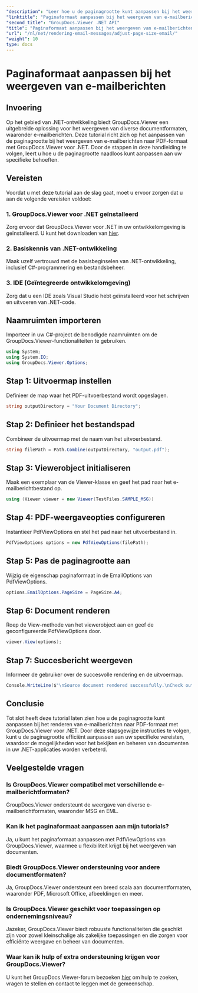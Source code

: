```yaml
---
"description": "Leer hoe u de paginagrootte kunt aanpassen bij het weergeven van e-mailberichten naar PDF met GroupDocs.Viewer voor .NET. Verbeter de efficiëntie van het bekijken van documenten."
"linktitle": "Paginaformaat aanpassen bij het weergeven van e-mailberichten"
"second_title": "GroupDocs.Viewer .NET API"
"title": "Paginaformaat aanpassen bij het weergeven van e-mailberichten"
"url": "/nl/net/rendering-email-messages/adjust-page-size-email/"
"weight": 10
type: docs
---
```

# Paginaformaat aanpassen bij het weergeven van e-mailberichten

## Invoering
Op het gebied van .NET-ontwikkeling biedt GroupDocs.Viewer een uitgebreide oplossing voor het weergeven van diverse documentformaten, waaronder e-mailberichten. Deze tutorial richt zich op het aanpassen van de paginagrootte bij het weergeven van e-mailberichten naar PDF-formaat met GroupDocs.Viewer voor .NET. Door de stappen in deze handleiding te volgen, leert u hoe u de paginagrootte naadloos kunt aanpassen aan uw specifieke behoeften.
## Vereisten
Voordat u met deze tutorial aan de slag gaat, moet u ervoor zorgen dat u aan de volgende vereisten voldoet:
### 1. GroupDocs.Viewer voor .NET geïnstalleerd
Zorg ervoor dat GroupDocs.Viewer voor .NET in uw ontwikkelomgeving is geïnstalleerd. U kunt het downloaden van [hier](https://releases.groupdocs.com/viewer/net/).
### 2. Basiskennis van .NET-ontwikkeling
Maak uzelf vertrouwd met de basisbeginselen van .NET-ontwikkeling, inclusief C#-programmering en bestandsbeheer.
### 3. IDE (Geïntegreerde ontwikkelomgeving)
Zorg dat u een IDE zoals Visual Studio hebt geïnstalleerd voor het schrijven en uitvoeren van .NET-code.

## Naamruimten importeren
Importeer in uw C#-project de benodigde naamruimten om de GroupDocs.Viewer-functionaliteiten te gebruiken.

```csharp
using System;
using System.IO;
using GroupDocs.Viewer.Options;
```

## Stap 1: Uitvoermap instellen
Definieer de map waar het PDF-uitvoerbestand wordt opgeslagen.
```csharp
string outputDirectory = "Your Document Directory";
```
## Stap 2: Definieer het bestandspad
Combineer de uitvoermap met de naam van het uitvoerbestand.
```csharp
string filePath = Path.Combine(outputDirectory, "output.pdf");
```
## Stap 3: Viewerobject initialiseren
Maak een exemplaar van de Viewer-klasse en geef het pad naar het e-mailberichtbestand op.
```csharp
using (Viewer viewer = new Viewer(TestFiles.SAMPLE_MSG))
```
## Stap 4: PDF-weergaveopties configureren
Instantieer PdfViewOptions en stel het pad naar het uitvoerbestand in.
```csharp
PdfViewOptions options = new PdfViewOptions(filePath);
```
## Stap 5: Pas de paginagrootte aan
Wijzig de eigenschap paginaformaat in de EmailOptions van PdfViewOptions.
```csharp
options.EmailOptions.PageSize = PageSize.A4;
```
## Stap 6: Document renderen
Roep de View-methode van het viewerobject aan en geef de geconfigureerde PdfViewOptions door.
```csharp
viewer.View(options);
```
## Stap 7: Succesbericht weergeven
Informeer de gebruiker over de succesvolle rendering en de uitvoermap.
```csharp
Console.WriteLine($"\nSource document rendered successfully.\nCheck output in {outputDirectory}.");
```

## Conclusie
Tot slot heeft deze tutorial laten zien hoe u de paginagrootte kunt aanpassen bij het renderen van e-mailberichten naar PDF-formaat met GroupDocs.Viewer voor .NET. Door deze stapsgewijze instructies te volgen, kunt u de paginagrootte efficiënt aanpassen aan uw specifieke vereisten, waardoor de mogelijkheden voor het bekijken en beheren van documenten in uw .NET-applicaties worden verbeterd.
## Veelgestelde vragen
### Is GroupDocs.Viewer compatibel met verschillende e-mailberichtformaten?
GroupDocs.Viewer ondersteunt de weergave van diverse e-mailberichtformaten, waaronder MSG en EML.
### Kan ik het paginaformaat aanpassen aan mijn tutorials?
Ja, u kunt het paginaformaat aanpassen met PdfViewOptions van GroupDocs.Viewer, waarmee u flexibiliteit krijgt bij het weergeven van documenten.
### Biedt GroupDocs.Viewer ondersteuning voor andere documentformaten?
Ja, GroupDocs.Viewer ondersteunt een breed scala aan documentformaten, waaronder PDF, Microsoft Office, afbeeldingen en meer.
### Is GroupDocs.Viewer geschikt voor toepassingen op ondernemingsniveau?
Jazeker, GroupDocs.Viewer biedt robuuste functionaliteiten die geschikt zijn voor zowel kleinschalige als zakelijke toepassingen en die zorgen voor efficiënte weergave en beheer van documenten.
### Waar kan ik hulp of extra ondersteuning krijgen voor GroupDocs.Viewer?
U kunt het GroupDocs.Viewer-forum bezoeken [hier](https://forum.groupdocs.com/c/viewer/9) om hulp te zoeken, vragen te stellen en contact te leggen met de gemeenschap.